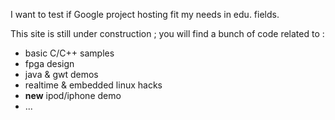 I want to test if Google project hosting fit my needs in edu. fields.

This site is still under construction ; you will find a bunch of code related to :
  * basic C/C++ samples
  * fpga design
  * java & gwt demos
  * realtime & embedded linux hacks
  * **new** ipod/iphone demo
  * ...